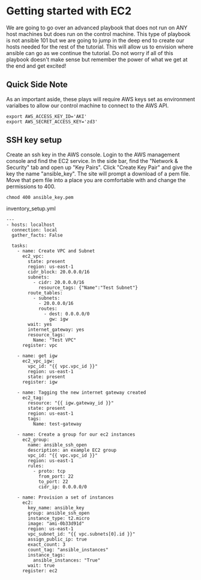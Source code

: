 Getting started with EC2
===

We are going to go over an advanced playbook that does not run on ANY host machines but does run on the control machine. This type of playbook is not ansible 101 but we are going to jump in the deep end to create our hosts needed for the rest of the tutorial. This will allow us to envision where ansible can go as we continue the tutorial. Do not worry if all of this playbook doesn't make sense but remember the power of what we get at the end and get excited!

Quick Side Note
---
As an important aside, these plays will require AWS keys set as environment varialbes to allow our control machine to connect to the AWS API.

```
export AWS_ACCESS_KEY_ID='AKI'
export AWS_SECRET_ACCESS_KEY='zd3'
```
SSH key setup
---
Create an ssh key in the AWS console. Login to the AWS management console and find the EC2 service. In the side bar, find the "Network & Security" tab and open up "Key Pairs". Click "Create Key Pair" and give the key the name "ansible_key". The site will prompt a download of a pem file. Move that pem file into a place you are comfortable with and change the permissions to 400.

```
chmod 400 ansible_key.pem
```

inventory_setup.yml
```
---
- hosts: localhost
  connection: local
  gather_facts: False

  tasks:
    - name: Create VPC and Subnet
      ec2_vpc:
        state: present
        region: us-east-1
        cidr_block: 20.0.0.0/16
        subnets:
          - cidr: 20.0.0.0/16
            resource_tags: {"Name":"Test Subnet"}
        route_tables:
          - subnets:
            - 20.0.0.0/16
            routes:
              - dest: 0.0.0.0/0
                gw: igw
        wait: yes
        internet_gateway: yes
        resource_tags:
          Name: "Test VPC"
      register: vpc

    - name: get igw
      ec2_vpc_igw:
        vpc_id: "{{ vpc.vpc_id }}"
        region: us-east-1
        state: present
      register: igw

    - name: Tagging the new internet gateway created
      ec2_tag:
        resource: "{{ igw.gateway_id }}"
        state: present
        region: us-east-1
        tags:
          Name: test-gateway

    - name: Create a group for our ec2 instances
      ec2_group:
        name: ansible_ssh_open
        description: an example EC2 group
        vpc_id: "{{ vpc.vpc_id }}"
        region: us-east-1
        rules:
          - proto: tcp
            from_port: 22
            to_port: 22
            cidr_ip: 0.0.0.0/0

    - name: Provision a set of instances
      ec2:
        key_name: ansible_key
        group: ansible_ssh_open 
        instance_type: t2.micro
        image: "ami-0b33d91d"
        region: us-east-1
        vpc_subnet_id: "{{ vpc.subnets[0].id }}"
        assign_public_ip: true
        exact_count: 3
        count_tag: "ansible_instances"
        instance_tags:
          ansible_instances: "True"
        wait: true
      register: ec2
```
